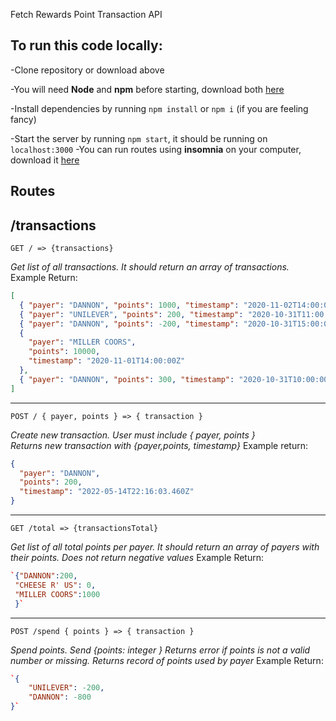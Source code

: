 Fetch Rewards Point Transaction API

## To run this code locally:

-Clone repository or download above

-You will need **Node** and **npm** before starting, download both [here](https://nodejs.org/en/download/ "here")

-Install dependencies by running `npm install` or `npm i` (if you are feeling fancy)

-Start the server by running `npm start`, it should be running on `localhost:3000`
-You can run routes using **insomnia** on your computer, download it [here](https://insomnia.rest/download)

## Routes

## **/transactions**

    GET / => {transactions}

_Get list of all transactions. It should return an array of transactions._
Example Return:

```json
[
  { "payer": "DANNON", "points": 1000, "timestamp": "2020-11-02T14:00:00Z" },
  { "payer": "UNILEVER", "points": 200, "timestamp": "2020-10-31T11:00:00Z" },
  { "payer": "DANNON", "points": -200, "timestamp": "2020-10-31T15:00:00Z" },
  {
    "payer": "MILLER COORS",
    "points": 10000,
    "timestamp": "2020-11-01T14:00:00Z"
  },
  { "payer": "DANNON", "points": 300, "timestamp": "2020-10-31T10:00:00Z" }
]
```

---

    POST / { payer, points } => { transaction }

_Create new transaction. User must include { payer, points }\
 Returns new transaction with {payer,points, timestamp}_
Example return:

```json
{
  "payer": "DANNON",
  "points": 200,
  "timestamp": "2022-05-14T22:16:03.460Z"
}
```

---

    GET /total => {transactionsTotal}

_Get list of all total points per payer. It should return an array of payers with their points. Does not return negative values_
Example Return:

```json
`{"DANNON":200,
 "CHEESE R' US": 0,
 "MILLER COORS":1000
 }`
```

---

    POST /spend { points } => { transaction }

_Spend points. Send {points: integer } Returns error if points is not a valid number or missing. Returns record of points used by payer_
Example Return:

```json
`{
	"UNILEVER": -200,
	"DANNON": -800
}`
```
